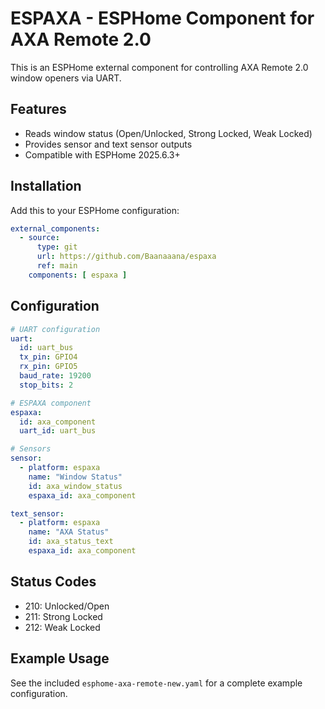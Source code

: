 # ESPAXA - ESPHome Component for AXA Remote 2.0

This is an ESPHome external component for controlling AXA Remote 2.0 window openers via UART.

## Features

- Reads window status (Open/Unlocked, Strong Locked, Weak Locked)
- Provides sensor and text sensor outputs
- Compatible with ESPHome 2025.6.3+

## Installation

Add this to your ESPHome configuration:

```yaml
external_components:
  - source:
      type: git
      url: https://github.com/Baanaaana/espaxa
      ref: main
    components: [ espaxa ]
```

## Configuration

```yaml
# UART configuration
uart:
  id: uart_bus
  tx_pin: GPIO4
  rx_pin: GPIO5
  baud_rate: 19200
  stop_bits: 2

# ESPAXA component
espaxa:
  id: axa_component
  uart_id: uart_bus

# Sensors
sensor:
  - platform: espaxa
    name: "Window Status"
    id: axa_window_status
    espaxa_id: axa_component

text_sensor:
  - platform: espaxa
    name: "AXA Status"
    id: axa_status_text
    espaxa_id: axa_component
```

## Status Codes

- 210: Unlocked/Open
- 211: Strong Locked
- 212: Weak Locked

## Example Usage

See the included `esphome-axa-remote-new.yaml` for a complete example configuration.